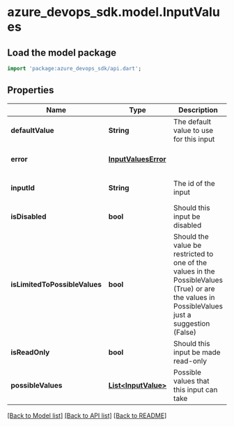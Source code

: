 # azure_devops_sdk.model.InputValues

## Load the model package
```dart
import 'package:azure_devops_sdk/api.dart';
```

## Properties
Name | Type | Description | Notes
------------ | ------------- | ------------- | -------------
**defaultValue** | **String** | The default value to use for this input | [optional] [default to null]
**error** | [**InputValuesError**](InputValuesError.md) |  | [optional] [default to null]
**inputId** | **String** | The id of the input | [optional] [default to null]
**isDisabled** | **bool** | Should this input be disabled | [optional] [default to null]
**isLimitedToPossibleValues** | **bool** | Should the value be restricted to one of the values in the PossibleValues (True) or are the values in PossibleValues just a suggestion (False) | [optional] [default to null]
**isReadOnly** | **bool** | Should this input be made read-only | [optional] [default to null]
**possibleValues** | [**List&lt;InputValue&gt;**](InputValue.md) | Possible values that this input can take | [optional] [default to []]

[[Back to Model list]](../README.md#documentation-for-models) [[Back to API list]](../README.md#documentation-for-api-endpoints) [[Back to README]](../README.md)



